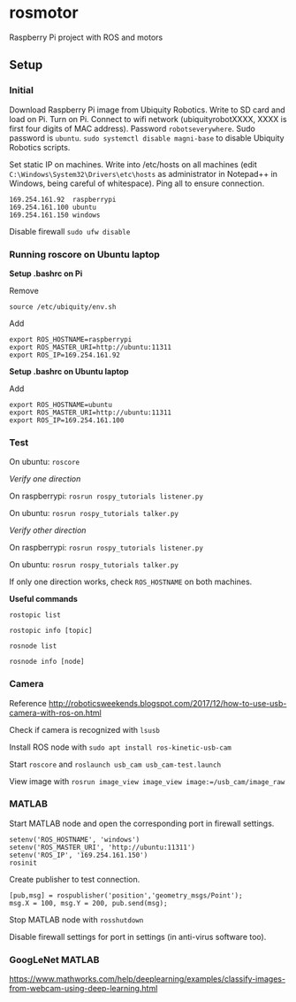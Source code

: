 # rosmotor
Raspberry Pi project with ROS and motors

## Setup

### Initial

Download Raspberry Pi image from Ubiquity Robotics. Write to SD card and load on Pi.
Turn on Pi. Connect to wifi network (ubiquityrobotXXXX, XXXX is first four digits of MAC address). Password ```robotseverywhere```.
Sudo password is ```ubuntu```.
```sudo systemctl disable magni-base``` to disable Ubiquity Robotics scripts.

Set static IP on machines. Write into /etc/hosts on all machines (edit ```C:\Windows\System32\Drivers\etc\hosts``` as administrator in Notepad++ in Windows, being careful of whitespace). Ping all to ensure connection.
```
169.254.161.92  raspberrypi
169.254.161.100 ubuntu
169.254.161.150 windows
```

Disable firewall ```sudo ufw disable```

### Running roscore on Ubuntu laptop

**Setup .bashrc on Pi**

Remove

```source /etc/ubiquity/env.sh```

Add

```
export ROS_HOSTNAME=raspberrypi
export ROS_MASTER_URI=http://ubuntu:11311
export ROS_IP=169.254.161.92
```

**Setup .bashrc on Ubuntu laptop**

Add

```
export ROS_HOSTNAME=ubuntu
export ROS_MASTER_URI=http://ubuntu:11311
export ROS_IP=169.254.161.100
```

### Test

On ubuntu: ```roscore```

*Verify one direction*

On raspberrypi: ```rosrun rospy_tutorials listener.py```

On ubuntu: ```rosrun rospy_tutorials talker.py```

*Verify other direction*

On raspberrypi: ```rosrun rospy_tutorials listener.py```

On ubuntu: ```rosrun rospy_tutorials talker.py```

If only one direction works, check ```ROS_HOSTNAME``` on both machines.

**Useful commands**

```rostopic list```

```rostopic info [topic]```

```rosnode list```

```rosnode info [node]```

### Camera

Reference http://roboticsweekends.blogspot.com/2017/12/how-to-use-usb-camera-with-ros-on.html

Check if camera is recognized with ```lsusb```

Install ROS node with ```sudo apt install ros-kinetic-usb-cam```

Start ```roscore``` and ```roslaunch usb_cam usb_cam-test.launch```

View image with ```rosrun image_view image_view image:=/usb_cam/image_raw```

### MATLAB

Start MATLAB node and open the corresponding port in firewall settings.

```
setenv('ROS_HOSTNAME', 'windows')
setenv('ROS_MASTER_URI', 'http://ubuntu:11311')
setenv('ROS_IP', '169.254.161.150')
rosinit
```

Create publisher to test connection.

```
[pub,msg] = rospublisher('position','geometry_msgs/Point');
msg.X = 100, msg.Y = 200, pub.send(msg);
```

Stop MATLAB node with ```rosshutdown```

Disable firewall settings for port in settings (in anti-virus software too).

### GoogLeNet MATLAB

https://www.mathworks.com/help/deeplearning/examples/classify-images-from-webcam-using-deep-learning.html
